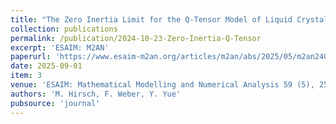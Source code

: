 ```yaml
---
title: "The Zero Inertia Limit for the Q-Tensor Model of Liquid Crystals: Analysis and Numerics"
collection: publications
permalink: /publication/2024-10-23-Zero-Inertia-Q-Tensor
excerpt: 'ESAIM: M2AN'
paperurl: 'https://www.esaim-m2an.org/articles/m2an/abs/2025/05/m2an240258/m2an240258.html'
date: 2025-09-01
item: 3
venue: 'ESAIM: Mathematical Modelling and Numerical Analysis 59 (5), 2515-2556'
authors: 'M. Hirsch, F. Weber, Y. Yue'
pubsource: 'journal'
---
```

